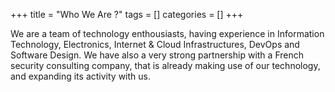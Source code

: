 +++
title = "Who We Are ?"
tags = []
categories = []
+++

We are a team of technology enthousiasts, having experience in Information Technology, Electronics, Internet & Cloud Infrastructures, DevOps and Software Design. We have also a very strong partnership with a French security consulting company, that is already making use of our technology, and expanding its activity with us.
